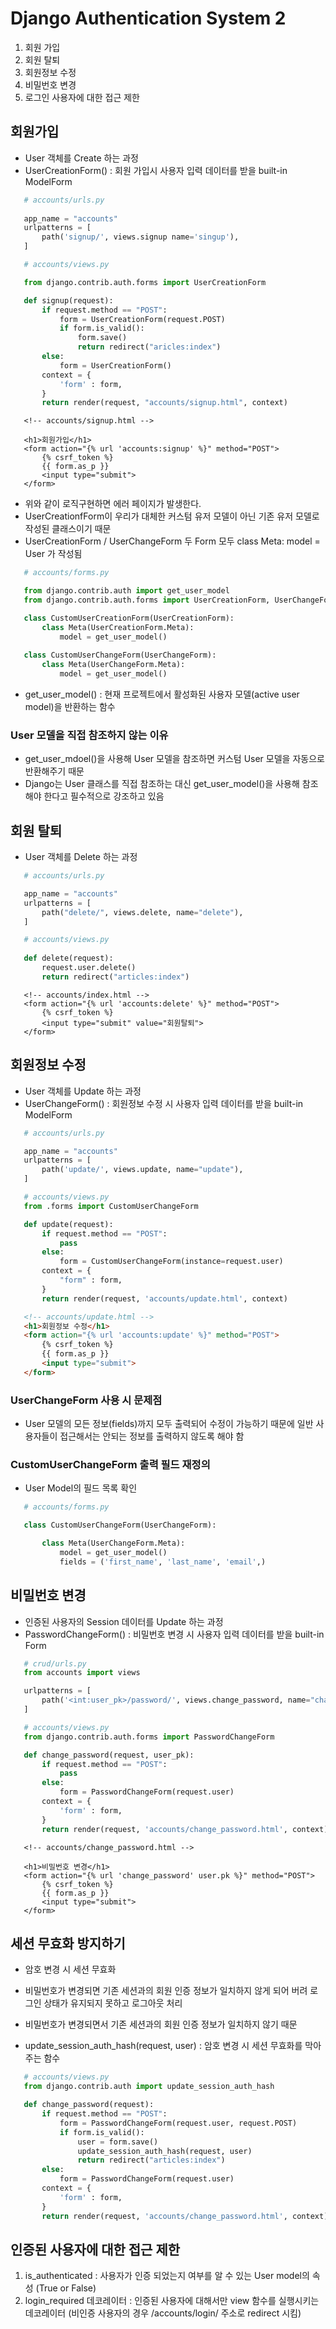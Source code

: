 # Django Authentication System 2

 1. 회원 가입
 2. 회원 탈퇴
 3. 회원정보 수정
 4. 비밀번호 변경
 5. 로그인 사용자에 대한 접근 제한

## 회원가입 

 - User 객체를 Create 하는 과정
 - UserCreationForm() : 회원 가입시 사용자 입력 데이터를 받을 built-in ModelForm

 ```python
    # accounts/urls.py
    
    app_name = "accounts"
    urlpatterns = [
        path('signup/', views.signup name='singup'),
    ]

    # accounts/views.py

    from django.contrib.auth.forms import UserCreationForm

    def signup(request):
        if request.method == "POST":
            form = UserCreationForm(request.POST)
            if form.is_valid():
                form.save()
                return redirect("aricles:index")
        else:
            form = UserCreationForm()
        context = {
            'form' : form,
        }
        return render(request, "accounts/signup.html", context)
 ```
 ```Django
    <!-- accounts/signup.html -->

    <h1>회원가입</h1>
    <form action="{% url 'accounts:signup' %}" method="POST">
        {% csrf_token %}
        {{ form.as_p }}
        <input type="submit">
    </form>
 ```

 - 위와 같이 로직구현하면 에러 페이지가 발생한다.
 - UserCreationfForm이 우리가 대체한 커스텀 유저 모델이 아닌 기존 유저 모델로 작성된 클래스이기 때문
 - UserCreationForm / UserChangeForm 두 Form 모두 class Meta: model = User 가 작성됨

 ```python
    # accounts/forms.py

    from django.contrib.auth import get_user_model
    from django.contrib.auth.forms import UserCreationForm, UserChangeForm

    class CustomUserCreationForm(UserCreationForm):
        class Meta(UserCreationForm.Meta):
            model = get_user_model()
            
    class CustomUserChangeForm(UserChangeForm):
        class Meta(UserChangeForm.Meta):
            model = get_user_model()
 ```
 
 - get_user_model() : 현재 프로젝트에서 활성화된 사용자 모델(active user model)을 반환하는 함수

### User 모델을 직접 참조하지 않는 이유

 - get_user_mdoel()을 사용해 User 모델을 참조하면 커스텀 User 모델을 자동으로 반환해주기 때문
 - Django는 User 클래스를 직접 참조하는 대신 get_user_model()을 사용해 참조해야 한다고 필수적으로 강조하고 있음

## 회원 탈퇴

 - User 객체를 Delete 하는 과정

 ```python
    # accounts/urls.py

    app_name = "accounts"
    urlpatterns = [
        path("delete/", views.delete, name="delete"),
    ]

    # accounts/views.py
    
    def delete(request):
        request.user.delete()
        return redirect("articles:index")
 ```
 ```Django
    <!-- accounts/index.html -->
    <form action="{% url 'accounts:delete' %}" method="POST">
        {% csrf_token %}
        <input type="submit" value="회원탈퇴">
    </form>
 ```

## 회원정보 수정

 - User 객체를 Update 하는 과정
 - UserChangeForm() : 회원정보 수정 시 사용자 입력 데이터를 받을 built-in ModelForm

 ```python
    # accounts/urls.py

    app_name = "accounts"
    urlpatterns = [
        path('update/', views.update, name="update"),
    ]

    # accounts/views.py
    from .forms import CustomUserChangeForm

    def update(request):
        if request.method == "POST":
            pass
        else:
            form = CustomUserChangeForm(instance=request.user)
        context = {
            "form" : form,
        }
        return render(request, 'accounts/update.html', context)
 ```
 ```HTML
    <!-- accounts/update.html -->
    <h1>회원정보 수정</h1>
    <form action="{% url 'accounts:update' %}" method="POST">
        {% csrf_token %}
        {{ form.as_p }}
        <input type="submit">
    </form>
 ```

### UserChangeForm 사용 시 문제점

 - User 모델의 모든 정보(fields)까지 모두 출력되어 수정이 가능하기 때문에 일반 사용자들이 접근해서는 안되는 정보를 출력하지 않도록 해야 함

### CustomUserChangeForm 출력 필드 재정의

 - User Model의 필드 목록 확인

 ```python
    # accounts/forms.py

    class CustomUserChangeForm(UserChangeForm):

        class Meta(UserChangeForm.Meta):
            model = get_user_model()
            fields = ('first_name', 'last_name', 'email',)
 ```

## 비밀번호 변경

 - 인증된 사용자의 Session 데이터를 Update 하는 과정
 - PasswordChangeForm() : 비밀번호 변경 시 사용자 입력 데이터를 받을 built-in Form

 ```python
    # crud/urls.py
    from accounts import views

    urlpatterns = [
        path('<int:user_pk>/password/', views.change_password, name="change_password"),
    ]

    # accounts/views.py
    from django.contrib.auth.forms import PasswordChangeForm

    def change_password(request, user_pk):
        if request.method == "POST":
            pass
        else:
            form = PasswordChangeForm(request.user)
        context = {
            'form' : form,
        }
        return render(request, 'accounts/change_password.html', context)
 ```
 ```Django
    <!-- accounts/change_password.html -->

    <h1>비밀번호 변경</h1>
    <form action="{% url 'change_password' user.pk %}" method="POST">
        {% csrf_token %}
        {{ form.as_p }}
        <input type="submit">
    </form>
 ```

## 세션 무효화 방지하기

 - 암호 변경 시 세션 무효화
 - 비밀번호가 변경되면 기존 세션과의 회원 인증 정보가 일치하지 않게 되어 버려 로그인 상태가 유지되지 못하고 로그아웃 처리
 - 비밀번호가 변경되면서 기존 세션과의 회원 인증 정보가 일치하지 않기 때문

 - update_session_auth_hash(request, user) : 암호 변경 시 세션 무효화를 막아주는 함수

 ```python
    # accounts/views.py
    from django.contrib.auth import update_session_auth_hash

    def change_password(request):
        if request.method == "POST":
            form = PasswordChangeForm(request.user, request.POST)
            if form.is_valid():
                user = form.save()
                update_session_auth_hash(request, user)
                return redirect("articles:index")
        else:
            form = PasswordChangeForm(request.user)
        context = {
            'form' : form,
        }
        return render(request, 'accounts/change_password.html', context)
 ```

## 인증된 사용자에 대한 접근 제한

 1. is_authenticated : 사용자가 인증 되었는지 여부를 알 수 있는 User model의 속성 (True or False)
 2. login_required 데코레이터 : 인증된 사용자에 대해서만 view 함수를 실행시키는 데코레이터 (비인증 사용자의 경우 /accounts/login/ 주소로 redirect 시킴)